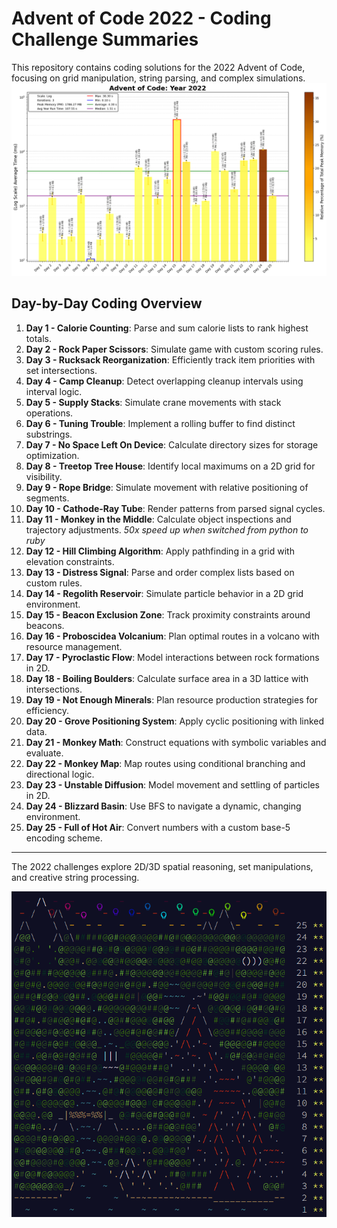 # Advent of Code 2022 - Coding Challenge Summaries

This repository contains coding solutions for the 2022 Advent of Code, focusing on grid manipulation, string parsing, and complex simulations.
![2022 Run Time](2022_Log_plot.png)
## Day-by-Day Coding Overview

1. **Day 1 - Calorie Counting**: Parse and sum calorie lists to rank highest totals.
2. **Day 2 - Rock Paper Scissors**: Simulate game with custom scoring rules.
3. **Day 3 - Rucksack Reorganization**: Efficiently track item priorities with set intersections.
4. **Day 4 - Camp Cleanup**: Detect overlapping cleanup intervals using interval logic.
5. **Day 5 - Supply Stacks**: Simulate crane movements with stack operations.
6. **Day 6 - Tuning Trouble**: Implement a rolling buffer to find distinct substrings.
7. **Day 7 - No Space Left On Device**: Calculate directory sizes for storage optimization.
8. **Day 8 - Treetop Tree House**: Identify local maximums on a 2D grid for visibility.
9. **Day 9 - Rope Bridge**: Simulate movement with relative positioning of segments.
10. **Day 10 - Cathode-Ray Tube**: Render patterns from parsed signal cycles.
11. **Day 11 - Monkey in the Middle**: Calculate object inspections and trajectory adjustments. *50x speed up when switched from python to ruby*
12. **Day 12 - Hill Climbing Algorithm**: Apply pathfinding in a grid with elevation constraints.
13. **Day 13 - Distress Signal**: Parse and order complex lists based on custom rules.
14. **Day 14 - Regolith Reservoir**: Simulate particle behavior in a 2D grid environment.
15. **Day 15 - Beacon Exclusion Zone**: Track proximity constraints around beacons.
16. **Day 16 - Proboscidea Volcanium**: Plan optimal routes in a volcano with resource management.
17. **Day 17 - Pyroclastic Flow**: Model interactions between rock formations in 2D.
18. **Day 18 - Boiling Boulders**: Calculate surface area in a 3D lattice with intersections.
19. **Day 19 - Not Enough Minerals**: Plan resource production strategies for efficiency.
20. **Day 20 - Grove Positioning System**: Apply cyclic positioning with linked data.
21. **Day 21 - Monkey Math**: Construct equations with symbolic variables and evaluate.
22. **Day 22 - Monkey Map**: Map routes using conditional branching and directional logic.
23. **Day 23 - Unstable Diffusion**: Model movement and settling of particles in 2D.
24. **Day 24 - Blizzard Basin**: Use BFS to navigate a dynamic, changing environment.
25. **Day 25 - Full of Hot Air**: Convert numbers with a custom base-5 encoding scheme.

---

The 2022 challenges explore 2D/3D spatial reasoning, set manipulations, and creative string processing.

![alt text](2022_Advent_Calendar.png)